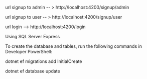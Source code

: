 url signup to admin -- > http://localhost:4200/signup/admin

url signup to user -- > http://localhost:4200/signup/user

url login --> http://localhost:4200/login

Using SQL Server Express

To create the database and tables, run the following commands in Developer PowerShell:

dotnet ef migrations add InitialCreate

dotnet ef database update


